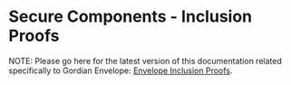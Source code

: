# Secure Components - Inclusion Proofs

NOTE: Please go here for the latest version of this documentation related specifically to Gordian Envelope: [Envelope Inclusion Proofs](https://blockchaincommons.github.io/BCSwiftEnvelope/documentation/envelope/inclusionproofs).
